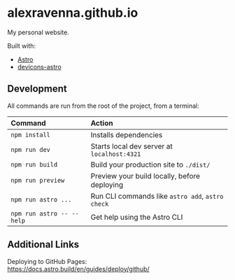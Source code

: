 # alexravenna.github.io

My personal website.

Built with:

- [Astro](https://astro.build/)
- [devicons-astro](https://github.com/jpal91/devicons-astro)

## Development

All commands are run from the root of the project, from a terminal:

| Command                   | Action                                           |
| :------------------------ | :----------------------------------------------- |
| `npm install`             | Installs dependencies                            |
| `npm run dev`             | Starts local dev server at `localhost:4321`      |
| `npm run build`           | Build your production site to `./dist/`          |
| `npm run preview`         | Preview your build locally, before deploying     |
| `npm run astro ...`       | Run CLI commands like `astro add`, `astro check` |
| `npm run astro -- --help` | Get help using the Astro CLI                     |

## Additional Links

Deploying to GitHub Pages:
https://docs.astro.build/en/guides/deploy/github/
